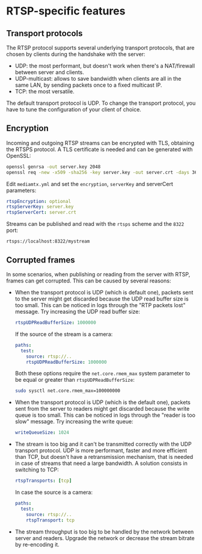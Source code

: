 # RTSP-specific features

## Transport protocols

The RTSP protocol supports several underlying transport protocols, that are chosen by clients during the handshake with the server:

- UDP: the most performant, but doesn't work when there's a NAT/firewall between server and clients.
- UDP-multicast: allows to save bandwidth when clients are all in the same LAN, by sending packets once to a fixed multicast IP.
- TCP: the most versatile.

The default transport protocol is UDP. To change the transport protocol, you have to tune the configuration of your client of choice.

## Encryption

Incoming and outgoing RTSP streams can be encrypted with TLS, obtaining the RTSPS protocol. A TLS certificate is needed and can be generated with OpenSSL:

```sh
openssl genrsa -out server.key 2048
openssl req -new -x509 -sha256 -key server.key -out server.crt -days 3650
```

Edit `mediamtx.yml` and set the `encryption`, `serverKey` and serverCert parameters:

```yml
rtspEncryption: optional
rtspServerKey: server.key
rtspServerCert: server.crt
```

Streams can be published and read with the `rtsps` scheme and the `8322` port:

```
rtsps://localhost:8322/mystream
```

## Corrupted frames

In some scenarios, when publishing or reading from the server with RTSP, frames can get corrupted. This can be caused by several reasons:

- When the transport protocol is UDP (which is default one), packets sent to the server might get discarded because the UDP read buffer size is too small. This can be noticed in logs through the "RTP packets lost" message. Try increasing the UDP read buffer size:

  ```yml
  rtspUDPReadBufferSize: 1000000
  ```

  If the source of the stream is a camera:

  ```yml
  paths:
    test:
      source: rtsp://..
      rtspUDPReadBufferSize: 1000000
  ```

  Both these options require the `net.core.rmem_max` system parameter to be equal or greater than `rtspUDPReadBufferSize`:

  ```sh
  sudo sysctl net.core.rmem_max=100000000
  ```

- When the transport protocol is UDP (which is the default one), packets sent from the server to readers might get discarded because the write queue is too small. This can be noticed in logs through the "reader is too slow" message. Try increasing the write queue:

  ```yml
  writeQueueSize: 1024
  ```

- The stream is too big and it can't be transmitted correctly with the UDP transport protocol. UDP is more performant, faster and more efficient than TCP, but doesn't have a retransmission mechanism, that is needed in case of streams that need a large bandwidth. A solution consists in switching to TCP:

  ```yml
  rtspTransports: [tcp]
  ```

  In case the source is a camera:

  ```yml
  paths:
    test:
      source: rtsp://..
      rtspTransport: tcp
  ```

- The stream throughput is too big to be handled by the network between server and readers. Upgrade the network or decrease the stream bitrate by re-encoding it.
